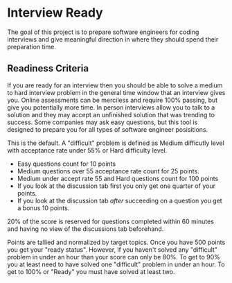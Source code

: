 # Interview Ready

The goal of this project is to prepare software engineers for coding interviews and give meaningful direction in where they should spend their preparation time.


## Readiness Criteria

If you are ready for an interview then you should be able to solve a medium to hard interview problem in the general time window that an interview gives you. Online assessments can be merciless and require 100% passing, but give you potentially more time. In person interviews allow you to talk to a solution and they may accept an unfinished solution that was trending to success. Some companies may ask easy questions, but this tool is designed to prepare you for all types of software engineer posisitions.

This is the default. A "difficult" problem is defined as Medium difficutly level with acceptance rate under 55% or Hard difficulty level.

- Easy questions count for 10 points
- Medium questions over 55 acceptance rate count for 25 points.
- Medium under accept rate 55 and Hard questions count for 100 points
- If you look at the discussion tab first you only get one quarter of your points.
- If you look at the discussion tab *after* succeeding on a question you get a bonus 10 points.

20% of the score is reserved for questions completed within 60 minutes and having no view of the discussions tab beforehand.

Points are tallied and normalized by target topics. Once you have 500 points you get your "ready status". However, if you haven't
solved any "difficult" problem in under an hour than your score can only be 80%. To get to 90% you at least need to have solved one
"difficult" problem in under an hour. To get to 100% or "Ready" you must have solved at least two.

